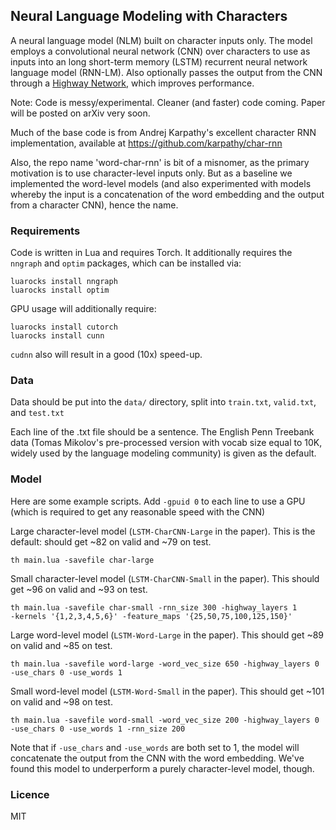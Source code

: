 ## Neural Language Modeling with Characters
A neural language model (NLM) built on character inputs only. 
The model employs a convolutional neural network (CNN) over characters 
to use as inputs into an long short-term memory (LSTM)
recurrent neural network language model (RNN-LM). Also optionally
passes the output from the CNN through a [Highway Network](http://arxiv.org/abs/1507.06228), 
which improves performance.

Note: Code is messy/experimental. Cleaner (and faster) code coming. Paper 
will be posted on arXiv very soon.

Much of the base code is from Andrej Karpathy's excellent character RNN implementation,
available at https://github.com/karpathy/char-rnn

Also, the repo name 'word-char-rnn' is bit of a misnomer, as the primary motivation
is to use character-level inputs only. But as a baseline we implemented the
word-level models (and also experimented with models whereby the input
is a concatenation of the word embedding and the output from a character CNN),
hence the name.

### Requirements
Code is written in Lua and requires Torch. It additionally requires
the `nngraph` and `optim` packages, which can be installed via:
```
luarocks install nngraph
luarocks install optim
```
GPU usage will additionally require:
```
luarocks install cutorch
luarocks install cunn
```

`cudnn` also will result in a good (10x) speed-up.

### Data
Data should be put into the `data/` directory, split into `train.txt`,
`valid.txt`, and `test.txt`

Each line of the .txt file should be a sentence. The English Penn 
Treebank data (Tomas Mikolov's pre-processed version with vocab size equal to 10K,
widely used by the language modeling community) is given as the default.

### Model
Here are some example scripts. Add `-gpuid 0` to each line to use a GPU (which is
required to get any reasonable speed with the CNN)

Large character-level model (`LSTM-CharCNN-Large` in the paper).
This is the default: should get ~82 on valid and ~79 on test.
```
th main.lua -savefile char-large
```

Small character-level model (`LSTM-CharCNN-Small` in the paper).
This should get ~96 on valid and ~93 on test.
```
th main.lua -savefile char-small -rnn_size 300 -highway_layers 1 
-kernels '{1,2,3,4,5,6}' -feature_maps '{25,50,75,100,125,150}'
```

Large word-level model (`LSTM-Word-Large` in the paper).
This should get ~89 on valid and ~85 on test.
```
th main.lua -savefile word-large -word_vec_size 650 -highway_layers 0 
-use_chars 0 -use_words 1
```

Small word-level model (`LSTM-Word-Small` in the paper).
This should get ~101 on valid and ~98 on test.
```
th main.lua -savefile word-small -word_vec_size 200 -highway_layers 0 
-use_chars 0 -use_words 1 -rnn_size 200
```

Note that if `-use_chars` and `-use_words` are both set to 1, the model
will concatenate the output from the CNN with the word embedding. We've
found this model to underperform a purely character-level model, though.

### Licence
MIT




